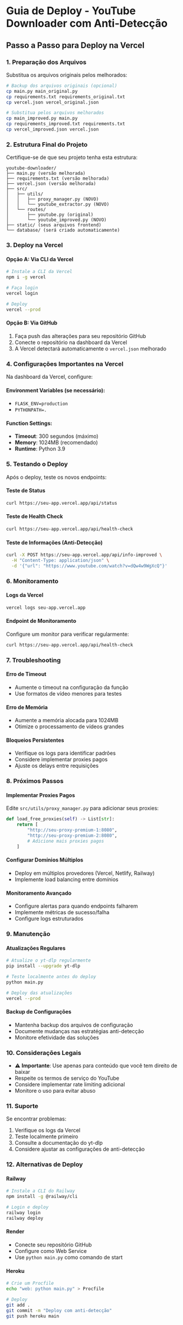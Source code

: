 # Guia de Deploy - YouTube Downloader com Anti-Detecção

## Passo a Passo para Deploy na Vercel

### 1. Preparação dos Arquivos

Substitua os arquivos originais pelos melhorados:

```bash
# Backup dos arquivos originais (opcional)
cp main.py main_original.py
cp requirements.txt requirements_original.txt
cp vercel.json vercel_original.json

# Substitua pelos arquivos melhorados
cp main_improved.py main.py
cp requirements_improved.txt requirements.txt
cp vercel_improved.json vercel.json
```

### 2. Estrutura Final do Projeto

Certifique-se de que seu projeto tenha esta estrutura:

```
youtube-downloader/
├── main.py (versão melhorada)
├── requirements.txt (versão melhorada)
├── vercel.json (versão melhorada)
├── src/
│   ├── utils/
│   │   ├── proxy_manager.py (NOVO)
│   │   └── youtube_extractor.py (NOVO)
│   └── routes/
│       ├── youtube.py (original)
│       └── youtube_improved.py (NOVO)
├── static/ (seus arquivos frontend)
└── database/ (será criado automaticamente)
```

### 3. Deploy na Vercel

#### Opção A: Via CLI da Vercel

```bash
# Instale a CLI da Vercel
npm i -g vercel

# Faça login
vercel login

# Deploy
vercel --prod
```

#### Opção B: Via GitHub

1. Faça push das alterações para seu repositório GitHub
2. Conecte o repositório na dashboard da Vercel
3. A Vercel detectará automaticamente o `vercel.json` melhorado

### 4. Configurações Importantes na Vercel

Na dashboard da Vercel, configure:

#### Environment Variables (se necessário):
- `FLASK_ENV=production`
- `PYTHONPATH=.`

#### Function Settings:
- **Timeout**: 300 segundos (máximo)
- **Memory**: 1024MB (recomendado)
- **Runtime**: Python 3.9

### 5. Testando o Deploy

Após o deploy, teste os novos endpoints:

#### Teste de Status
```bash
curl https://seu-app.vercel.app/api/status
```

#### Teste de Health Check
```bash
curl https://seu-app.vercel.app/api/health-check
```

#### Teste de Informações (Anti-Detecção)
```bash
curl -X POST https://seu-app.vercel.app/api/info-improved \
  -H "Content-Type: application/json" \
  -d '{"url": "https://www.youtube.com/watch?v=dQw4w9WgXcQ"}'
```

### 6. Monitoramento

#### Logs da Vercel
```bash
vercel logs seu-app.vercel.app
```

#### Endpoint de Monitoramento
Configure um monitor para verificar regularmente:
```bash
curl https://seu-app.vercel.app/api/health-check
```

### 7. Troubleshooting

#### Erro de Timeout
- Aumente o timeout na configuração da função
- Use formatos de vídeo menores para testes

#### Erro de Memória
- Aumente a memória alocada para 1024MB
- Otimize o processamento de vídeos grandes

#### Bloqueios Persistentes
- Verifique os logs para identificar padrões
- Considere implementar proxies pagos
- Ajuste os delays entre requisições

### 8. Próximos Passos

#### Implementar Proxies Pagos
Edite `src/utils/proxy_manager.py` para adicionar seus proxies:

```python
def load_free_proxies(self) -> List[str]:
    return [
        "http://seu-proxy-premium-1:8080",
        "http://seu-proxy-premium-2:8080",
        # Adicione mais proxies pagos
    ]
```

#### Configurar Domínios Múltiplos
- Deploy em múltiplos provedores (Vercel, Netlify, Railway)
- Implemente load balancing entre domínios

#### Monitoramento Avançado
- Configure alertas para quando endpoints falharem
- Implemente métricas de sucesso/falha
- Configure logs estruturados

### 9. Manutenção

#### Atualizações Regulares
```bash
# Atualize o yt-dlp regularmente
pip install --upgrade yt-dlp

# Teste localmente antes do deploy
python main.py

# Deploy das atualizações
vercel --prod
```

#### Backup de Configurações
- Mantenha backup dos arquivos de configuração
- Documente mudanças nas estratégias anti-detecção
- Monitore efetividade das soluções

### 10. Considerações Legais

- ⚠️ **Importante**: Use apenas para conteúdo que você tem direito de baixar
- Respeite os termos de serviço do YouTube
- Considere implementar rate limiting adicional
- Monitore o uso para evitar abuso

### 11. Suporte

Se encontrar problemas:

1. Verifique os logs da Vercel
2. Teste localmente primeiro
3. Consulte a documentação do yt-dlp
4. Considere ajustar as configurações de anti-detecção

### 12. Alternativas de Deploy

#### Railway
```bash
# Instale a CLI do Railway
npm install -g @railway/cli

# Login e deploy
railway login
railway deploy
```

#### Render
- Conecte seu repositório GitHub
- Configure como Web Service
- Use `python main.py` como comando de start

#### Heroku
```bash
# Crie um Procfile
echo "web: python main.py" > Procfile

# Deploy
git add .
git commit -m "Deploy com anti-detecção"
git push heroku main
```

